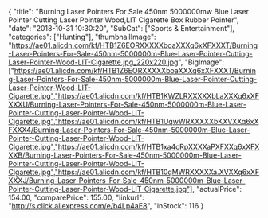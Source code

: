 {
	"title": "Burning Laser Pointers For Sale 450nm 5000000mw Blue Laser Pointer Cutting Laser Pointer Wood,LIT Cigarette Box Rubber Pointer",
	"date": "2018-10-31 10:30:20",
	"SubCat": ["Sports & Entertainment"],
	"categories": ["Hunting"],
	"thumbnailImage": "https://ae01.alicdn.com/kf/HTB1Z6EORXXXXXboaXXXq6xXFXXXT/Burning-Laser-Pointers-For-Sale-450nm-5000000m-Blue-Laser-Pointer-Cutting-Laser-Pointer-Wood-LIT-Cigarette.jpg_220x220.jpg",
	"BigImage": ["https://ae01.alicdn.com/kf/HTB1Z6EORXXXXXboaXXXq6xXFXXXT/Burning-Laser-Pointers-For-Sale-450nm-5000000m-Blue-Laser-Pointer-Cutting-Laser-Pointer-Wood-LIT-Cigarette.jpg","https://ae01.alicdn.com/kf/HTB1KWZLRXXXXXbLaXXXq6xXFXXXU/Burning-Laser-Pointers-For-Sale-450nm-5000000m-Blue-Laser-Pointer-Cutting-Laser-Pointer-Wood-LIT-Cigarette.jpg","https://ae01.alicdn.com/kf/HTB1UqwWRXXXXXbKXVXXq6xXFXXX4/Burning-Laser-Pointers-For-Sale-450nm-5000000m-Blue-Laser-Pointer-Cutting-Laser-Pointer-Wood-LIT-Cigarette.jpg","https://ae01.alicdn.com/kf/HTB1xa4cRpXXXXaPXFXXq6xXFXXXB/Burning-Laser-Pointers-For-Sale-450nm-5000000m-Blue-Laser-Pointer-Cutting-Laser-Pointer-Wood-LIT-Cigarette.jpg","https://ae01.alicdn.com/kf/HTB10qMWRXXXXXa.XVXXq6xXFXXXJ/Burning-Laser-Pointers-For-Sale-450nm-5000000m-Blue-Laser-Pointer-Cutting-Laser-Pointer-Wood-LIT-Cigarette.jpg"],
	"actualPrice": 154.00,
	"comparePrice": 155.00,
	"linkurl": "http://s.click.aliexpress.com/e/b4Lp4aE8",
	"inStock": 116
}
